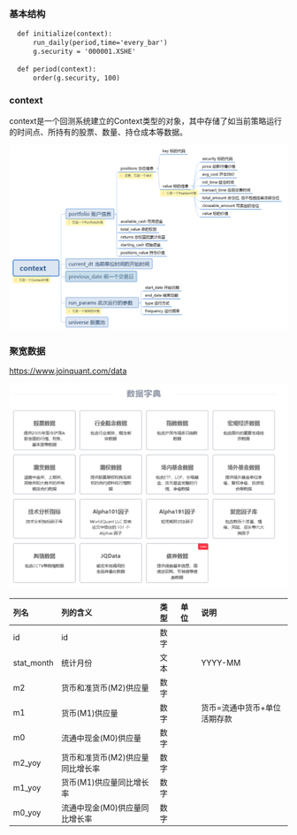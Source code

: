 ### 基本结构

~~~python3
  def initialize(context):
      run_daily(period,time='every_bar')
      g.security = '000001.XSHE'

  def period(context):
      order(g.security, 100)
~~~

### context

context是一个回测系统建立的Context类型的对象，其中存储了如当前策略运行的时间点、所持有的股票、数量、持仓成本等数据。

![context](images/3f21926604474d702db5efe2c9154cb1.png)

### 聚宽数据

https://www.joinquant.com/data

![image-20211207174508516](images/image-20211207174508516.png)

| 列名       | 列的含义                         | 类型 | 单位 | 说明                         |
| :--------- | :------------------------------- | :--- | :--- | :--------------------------- |
| id         | id                               | 数字 |      |                              |
| stat_month | 统计月份                         | 文本 |      | YYYY-MM                      |
| m2         | 货币和准货币(M2)供应量           | 数字 |      |                              |
| m1         | 货币(M1)供应量                   | 数字 |      | 货币=流通中货币+单位活期存款 |
| m0         | 流通中现金(M0)供应量             | 数字 |      |                              |
| m2_yoy     | 货币和准货币(M2)供应量同比增长率 | 数字 |      |                              |
| m1_yoy     | 货币(M1)供应量同比增长率         | 数字 |      |                              |
| m0_yoy     | 流通中现金(M0)供应量同比增长率   | 数字 |      |                              |
